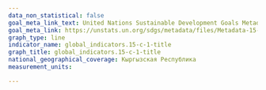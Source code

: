```yaml
---
data_non_statistical: false
goal_meta_link_text: United Nations Sustainable Development Goals Metadata (PDF 211 KB)
goal_meta_link: https://unstats.un.org/sdgs/metadata/files/Metadata-15-0c-01.pdf
graph_type: line
indicator_name: global_indicators.15-c-1-title
graph_title: global_indicators.15-c-1-title
national_geographical_coverage: Кыргызская Республика
measurement_units: 

---
```


